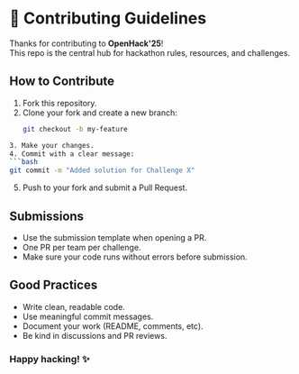 # 🤝 Contributing Guidelines

Thanks for contributing to **OpenHack'25**!  
This repo is the central hub for hackathon rules, resources, and challenges.

## How to Contribute
1. Fork this repository.
2. Clone your fork and create a new branch:
   ```bash
   git checkout -b my-feature

```bash
3. Make your changes.
4. Commit with a clear message:
```bash
git commit -m "Added solution for Challenge X"
```
5. Push to your fork and submit a Pull Request.

## Submissions
* Use the submission template when opening a PR.
* One PR per team per challenge.
* Make sure your code runs without errors before submission.

## Good Practices
* Write clean, readable code.
* Use meaningful commit messages.
* Document your work (README, comments, etc).
* Be kind in discussions and PR reviews.

### Happy hacking! ✨